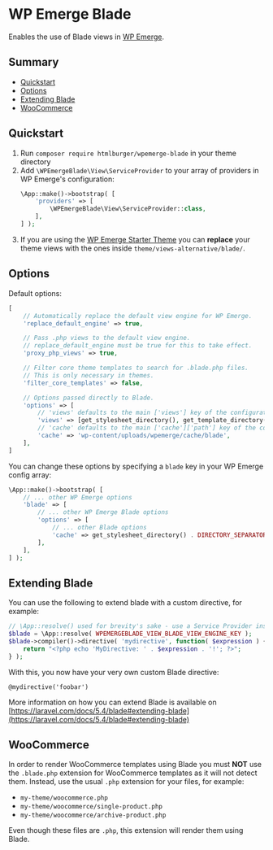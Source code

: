 # WP Emerge Blade

Enables the use of Blade views in [WP Emerge](https://github.com/htmlburger/wpemerge).

## Summary

- [Quickstart](#quickstart)
- [Options](#options)
- [Extending Blade](#extending-blade)
- [WooCommerce](#woocommerce)

## Quickstart

1. Run `composer require htmlburger/wpemerge-blade` in your theme directory
2. Add `\WPEmergeBlade\View\ServiceProvider` to your array of providers in WP Emerge's configuration:
    ```php
    \App::make()->bootstrap( [
        'providers' => [
            \WPEmergeBlade\View\ServiceProvider::class,
        ],
    ] );
    ```
3. If you are using the [WP Emerge Starter Theme](https://github.com/htmlburger/wpemerge-theme) you can **replace** your theme views with the ones inside `theme/views-alternative/blade/`.

## Options

Default options:
```php
[
    // Automatically replace the default view engine for WP Emerge.
    'replace_default_engine' => true,

    // Pass .php views to the default view engine.
    // replace_default_engine must be true for this to take effect.
    'proxy_php_views' => true,

    // Filter core theme templates to search for .blade.php files.
    // This is only necessary in themes.
    'filter_core_templates' => false,

    // Options passed directly to Blade.
    'options' => [
        // 'views' defaults to the main ['views'] key of the configuration.
        'views' => [get_stylesheet_directory(), get_template_directory()],
        // 'cache' defaults to the main ['cache']['path'] key of the configuration.
        'cache' => 'wp-content/uploads/wpemerge/cache/blade',
    ],
]
```

You can change these options by specifying a `blade` key in your WP Emerge config array:
```php
\App::make()->bootstrap( [
    // ... other WP Emerge options
    'blade' => [
        // ... other WP Emerge Blade options
        'options' => [
            // ... other Blade options
            'cache' => get_stylesheet_directory() . DIRECTORY_SEPARATOR . 'blade-cache',
        ],
    ],
] );
```

## Extending Blade

You can use the following to extend blade with a custom directive, for example:
```php
// \App::resolve() used for brevity's sake - use a Service Provider instead.
$blade = \App::resolve( WPEMERGEBLADE_VIEW_BLADE_VIEW_ENGINE_KEY );
$blade->compiler()->directive( 'mydirective', function( $expression ) {
    return "<?php echo 'MyDirective: ' . $expression . '!'; ?>";
} );
```
With this, you now have your very own custom Blade directive:
```blade
@mydirective('foobar')
```

More information on how you can extend Blade is available on [https://laravel.com/docs/5.4/blade#extending-blade](https://laravel.com/docs/5.4/blade#extending-blade)

## WooCommerce

In order to render WooCommerce templates using Blade you must **NOT** use the `.blade.php` extension for WooCommerce templates as it will not detect them. Instead, use the usual `.php` extension for your files, for example:
- `my-theme/woocommerce.php`
- `my-theme/woocommerce/single-product.php`
- `my-theme/woocommerce/archive-product.php`

Even though these files are `.php`, this extension will render them using Blade.
